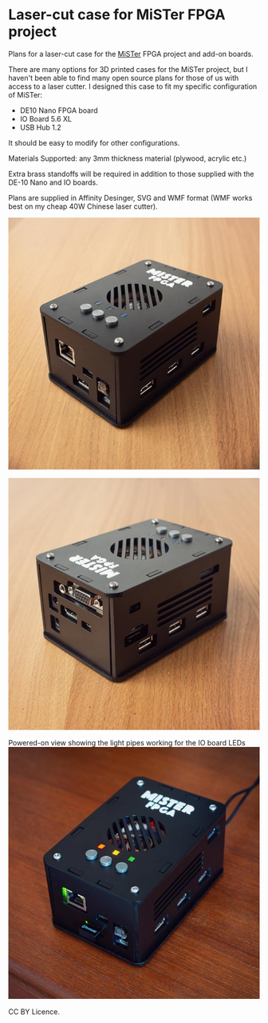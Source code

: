 # Laser-cut case for MiSTer FPGA project

Plans for a laser-cut case for the [MiSTer](https://github.com/MiSTer-devel/Main_MiSTer/wiki) FPGA project and add-on boards.

There are many options for 3D printed cases for the MiSTer project, but I haven't been able to find many open source plans for those of us with access to a laser cutter. I designed this case to fit my specific configuration of MiSTer: 

* DE10 Nano FPGA board
* IO Board 5.6 XL
* USB Hub 1.2

It should be easy to modify for other configurations.

Materials Supported: any 3mm thickness material (plywood, acrylic etc.)

Extra brass standoffs will be required in addition to those supplied with the DE-10 Nano and IO boards.

Plans are supplied in Affinity Desinger, SVG and WMF format (WMF works best on my cheap 40W Chinese laser cutter).

![Case Front View](/Images/MiSTer_LaserCase_Front_640.jpg)

![Case Back View](/Images/MiSTer_LaserCase_Back_640.jpg)

Powered-on view showing the light pipes working for the IO board LEDs
![Case Powered View](/Images/MiSTer_LaserCase_Powered_640.jpg)

CC BY Licence.
